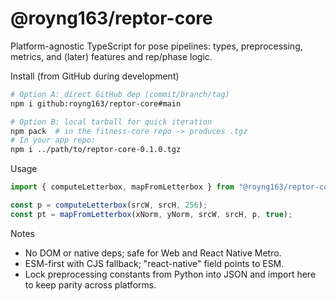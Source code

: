# @royng163/reptor-core

Platform-agnostic TypeScript for pose pipelines: types, preprocessing, metrics, and (later) features and rep/phase logic.

Install (from GitHub during development)

```bash
# Option A: direct GitHub dep (commit/branch/tag)
npm i github:royng163/reptor-core#main

# Option B: local tarball for quick iteration
npm pack  # in the fitness-core repo -> produces .tgz
# In your app repo:
npm i ../path/to/reptor-core-0.1.0.tgz
```

Usage

```ts
import { computeLetterbox, mapFromLetterbox } from "@royng163/reptor-core";

const p = computeLetterbox(srcW, srcH, 256);
const pt = mapFromLetterbox(xNorm, yNorm, srcW, srcH, p, true);
```

Notes

- No DOM or native deps; safe for Web and React Native Metro.
- ESM-first with CJS fallback; "react-native" field points to ESM.
- Lock preprocessing constants from Python into JSON and import here to keep parity across platforms.
